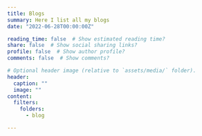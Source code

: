 ```yaml
---
title: Blogs
summary: Here I list all my blogs
date: "2022-06-28T00:00:00Z"

reading_time: false  # Show estimated reading time?
share: false  # Show social sharing links?
profile: false  # Show author profile?
comments: false  # Show comments?

# Optional header image (relative to `assets/media/` folder).
header:
  caption: ""
  image: ""
content:
  filters:
    folders:
      - blog

---
```


